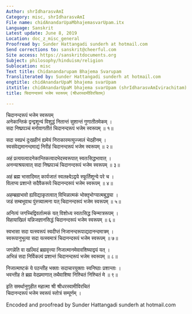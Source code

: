 ```yaml
---
Author: shrIdharasvAmI
Category: misc, shrIdharasvAmI
File name: chidAnandarUpaMbhajemasvarUpam.itx
Language: Sanskrit
Latest update: June 8, 2019
Location: doc_z_misc_general
Proofread by: Sunder Hattangadi sunderh at hotmail.com
Send corrections to: sanskrit@cheerful.com
Site access: https://sanskritdocuments.org
Subject: philosophy/hinduism/religion
Sublocation: misc
Text title: Chidanandarupam Bhajema Svarupam
Transliterated by: Sunder Hattangadi sunderh at hotmail.com
engtitle: chidAnandarUpaM bhajema svarUpam
itxtitle: chidAnandarUpaM bhajema svarUpam (shrIdharasvAmIvirachitam)
title: चिदानन्दरूपं भजेम स्वरूपम् (श्रीधरस्वामीविरचितम्)

---
```

  
 चिदानन्दरूपं भजेम स्वरूपम्   
अनेकान्तिकं द्वन्द्वशून्यं विशुद्धं नितान्तं सुशान्तं गुणातीतमेकम् ।  
सदा निष्प्रपञ्चं मनोवागतीतं चिदानन्दरूपं भजेम स्वरूपम् ॥ १॥  
  
सदा स्वप्रभं दुःखहीनं ह्यमेयं निराकारमत्युज्ज्वलं भेदहीनम् ।  
स्वसंवेद्यमानन्दमाद्यं निरीहं चिदानन्दरूपं भजेम स्वरूपम् ॥ २॥  
  
अहं प्रत्ययत्वादनेकान्तिकत्वादभेदस्वरूपात् स्वतःसिद्धभावात् ।  
अनन्याश्रयत्वात् सदा निष्प्रपञ्चं चिदानन्दरूपं भजेम स्वरूपम् ॥ ३॥  
  
अहं ब्रह्म भासादिमत् कार्यजातं स्वलक्ष्येऽद्वये स्फूर्तिशून्ये परे च ।  
विलाप्य प्रशान्ते सदैवैकरूपे चिदानन्दरूपं भजेम स्वरूपम् ॥ ४॥  
  
अहम्ब्रह्मभावो ह्यविद्याकृतत्वात् विभिन्नात्मकं भोक्तृभोग्यात्मबुद्ध्या ।  
जडं सम्बभूवाथ पुंस्त्र्यात्मना यत् चिदानन्दरूपं भजेम स्वरूपम् ॥ ५॥  
  
अनित्यं जगच्चिद्विवर्तात्मकं यत् विशोध्य स्वतःसिद्ध चिन्मात्ररूपम् ।  
विहायाखिलं यन्निजज्ञानसिद्धं चिदानन्दरूपं भजेम स्वरूपम् ॥ ६॥  
  
स्वभासा सदा यत्स्वरूपं स्वदीप्तं निजानन्दरूपाद्यदानन्दमात्रम् ।  
स्वरूपानुभूत्या सदा यत्स्वमात्रं चिदानन्दरूपं भजेम स्वरूपम् ॥ ७॥  
  
जगन्नेति वा खल्विदं ब्रह्मवृत्त्या निजात्मानमेवावशिष्याद्वयं यत् ।  
अभिन्नं सदा निर्विकल्पं प्रशान्तं चिदानन्दरूपं भजेम स्वरूपम् ॥ ८॥  
  
निजात्माष्टकं ये पठन्तीह भक्ताः सदाचारयुक्ताः स्वनिष्ठाः प्रशान्ताः ।  
भवन्तीह ते ब्रह्म वेदप्रमाणात् तथैवाशिषा निश्चितं निश्चितं मे ॥ ९॥  
  
इति समर्थानुगृहीत महात्मा श्री श्रीधरस्वामीविरचितं  
चिदानन्दरूपं भजेम स्वरूपं स्तोत्रं सम्पूर्णम् ।  
  
Encoded and proofread by Sunder Hattangadi sunderh at hotmail.com  
  
